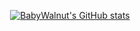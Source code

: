 
<div align=center> 

[![BabyWalnut's GitHub stats](https://github-readme-stats.vercel.app/api?username=Babywalnut&show_icons=true&theme=tokyonight)](https://github.com/anuraghazra/github-readme-stats)
</div>
